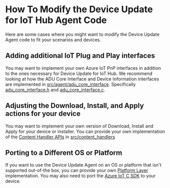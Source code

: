 # How To Modify the Device Update for IoT Hub Agent Code

Here are some cases where you might want to modify the Device Update Agent code to fit your scenarios and devices.

## Adding additional IoT Plug and Play interfaces

You may want to implement your own Azure IoT PnP interfaces in addition to the
ones necessary for Device Update for IoT Hub.  We recommend looking at how the ADU Core Interface and Device Information interfaces are implemented in
[src/agent/adu_core_interface](../../src/agent/adu_core_interface). Specifically
[adu_core_interface.h](../../src/agent/adu_core_interface/inc/aduc/adu_core_interface.h)
and
[adu_core_interface.c](../../src/agent/adu_core_interface/src/adu_core_interface.c).

## Adjusting the Download, Install, and Apply actions for your device

You may want to implement your own version of Download, Install and Apply for
your device or installer. You can provide your own implementation of the
[Content Handler APIs](../../src/content_handlers/inc/aduc/content_handler.hpp)
in [src/content_handlers](../../src/content_handlers)

## Porting to a Different OS or Platform

If you want to use the Device Update Agent on an OS or platform that isn't supported out-of-the box, you can provide your own [Platform Layer](../../src/platform_layers) implementation. You may also need to port the [Azure IoT C SDK](https://github.com/Azure/azure-c-shared-utility/blob/public-preview/devdoc/porting_guide.md) to your device.
